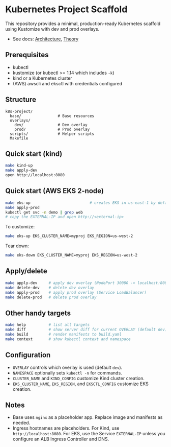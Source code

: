 # Kubernetes Project Scaffold

This repository provides a minimal, production-ready Kubernetes scaffold using Kustomize with dev and prod overlays.

- See docs: [Architecture](docs/architecture.md), [Theory](docs/theory.md)

## Prerequisites
- kubectl
- kustomize (or kubectl >= 1.14 which includes `-k`)
- kind or a Kubernetes cluster
- (AWS) awscli and eksctl with credentials configured

## Structure
```
k8s-project/
  base/                # Base resources
  overlays/
    dev/               # Dev overlay
    prod/              # Prod overlay
  scripts/             # Helper scripts
  Makefile
```

## Quick start (kind)
```bash
make kind-up
make apply-dev
open http://localhost:8080
```

## Quick start (AWS EKS 2-node)
```bash
make eks-up                          # creates EKS in us-east-1 by default
make apply-prod
kubectl get svc -n demo | grep web
# copy the EXTERNAL-IP and open http://<external-ip>
```

To customize:
```bash
make eks-up EKS_CLUSTER_NAME=myproj EKS_REGION=us-west-2
```

Tear down:
```bash
make eks-down EKS_CLUSTER_NAME=myproj EKS_REGION=us-west-2
```

## Apply/delete
```bash
make apply-dev     # apply dev overlay (NodePort 30080 -> localhost:8080)
make delete-dev    # delete dev overlay
make apply-prod    # apply prod overlay (Service LoadBalancer)
make delete-prod   # delete prod overlay
```

## Other handy targets
```bash
make help          # list all targets
make diff          # show server diff for current OVERLAY (default dev)
make build         # render manifests to build.yaml
make context       # show kubectl context and namespace
```

## Configuration
- `OVERLAY` controls which overlay is used (default `dev`).
- `NAMESPACE` optionally sets `kubectl -n` for commands.
- `CLUSTER_NAME` and `KIND_CONFIG` customize Kind cluster creation.
- `EKS_CLUSTER_NAME`, `EKS_REGION`, and `EKSCTL_CONFIG` customize EKS creation.

## Notes
- Base uses `nginx` as a placeholder app. Replace image and manifests as needed.
- Ingress hostnames are placeholders. For Kind, use `http://localhost:8080`. For EKS, use the Service `EXTERNAL-IP` unless you configure an ALB Ingress Controller and DNS.
